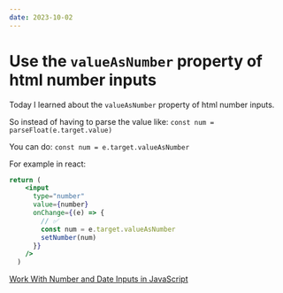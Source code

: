 ```yaml
---
date: 2023-10-02
---
```


# Use the `valueAsNumber` property of html number inputs

Today I learned about the `valueAsNumber` property of html number inputs.

So instead of having to parse the value like: `const num = parseFloat(e.target.value)`

You can do: `const num = e.target.valueAsNumber`

For example in react:

```jsx
return (
    <input
      type="number"
      value={number}
      onChange={(e) => {
        // ✅
        const num = e.target.valueAsNumber
        setNumber(num)
      }}
    />
  )
```

[Work With Number and Date Inputs in JavaScript](https://www.builder.io/blog/numbers-and-dates)